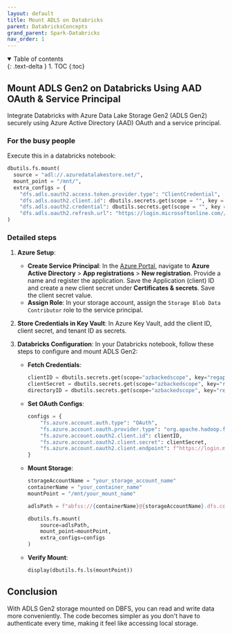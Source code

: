 ```yaml
---
layout: default
title: Mount ADLS on Databricks
parent: DatabricksConcepts
grand_parent: Spark-Databricks
nav_order: 1
---
```


<details open markdown="block">
  <summary>
    Table of contents
  </summary>
  {: .text-delta }
1. TOC
{:toc}
</details>

## Mount ADLS Gen2 on Databricks Using AAD OAuth & Service Principal

Integrate Databricks with Azure Data Lake Storage Gen2 (ADLS Gen2) securely using Azure Active Directory (AAD) OAuth and a service principal. 

### For the busy people

Execute this in a databricks notebook:

```python
dbutils.fs.mount(
  source = "adl://.azuredatalakestore.net/",
  mount_point = "/mnt/",
  extra_configs = {
    "dfs.adls.oauth2.access.token.provider.type": "ClientCredential",
    "dfs.adls.oauth2.client.id": dbutils.secrets.get(scope = "", key = "client-id"),
    "dfs.adls.oauth2.credential": dbutils.secrets.get(scope = "", key = "client-secret"),
    "dfs.adls.oauth2.refresh.url": "https://login.microsoftonline.com//oauth2/token"}
)
```
### Detailed steps

1. **Azure Setup**:
   - **Create Service Principal**: In the [Azure Portal](https://portal.azure.com/), navigate to **Azure Active Directory** > **App registrations** > **New registration**. Provide a name and register the application. Save the Application (client) ID and create a new client secret under **Certificates & secrets**. Save the client secret value.
   - **Assign Role**: In your storage account, assign the `Storage Blob Data Contributor` role to the service principal.

2. **Store Credentials in Key Vault**: In Azure Key Vault, add the client ID, client secret, and tenant ID as secrets.

3. **Databricks Configuration**: In your Databricks notebook, follow these steps to configure and mount ADLS Gen2:

   - **Fetch Credentials**:

     ```python
     clientID = dbutils.secrets.get(scope="azbackedscope", key="regappClientID")
     clientSecret = dbutils.secrets.get(scope="azbackedscope", key="regappClientSecret")
     directoryID = dbutils.secrets.get(scope="azbackedscope", key="regappDirectoryID")
     ```

   - **Set OAuth Configs**:

     ```python
     configs = {
         "fs.azure.account.auth.type": "OAuth",
         "fs.azure.account.oauth.provider.type": "org.apache.hadoop.fs.azurebfs.oauth2.ClientCredsTokenProvider",
         "fs.azure.account.oauth2.client.id": clientID,
         "fs.azure.account.oauth2.client.secret": clientSecret,
         "fs.azure.account.oauth2.client.endpoint": f"https://login.microsoftonline.com/{directoryID}/oauth2/token"
     }
     ```

   - **Mount Storage**:

     ```python
     storageAccountName = "your_storage_account_name"
     containerName = "your_container_name"
     mountPoint = "/mnt/your_mount_name"
     
     adlsPath = f"abfss://{containerName}@{storageAccountName}.dfs.core.windows.net/"
     
     dbutils.fs.mount(
         source=adlsPath,
         mount_point=mountPoint,
         extra_configs=configs
     )
     ```

   - **Verify Mount**:

     ```python
     display(dbutils.fs.ls(mountPoint))
     ```

## Conclusion

With ADLS Gen2 storage mounted on DBFS, you can read and write data more conveniently. The code becomes simpler as you don't have to authenticate every time, making it feel like accessing local storage.